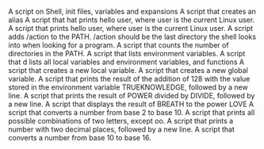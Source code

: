 A script on Shell, init files, variables and expansions
A script that creates an alias
A script that hat prints hello user, where user is the current Linux user.
A script that prints hello user, where user is the current Linux user.
A script adds /action to the PATH. /action should be the last directory the shell looks into when looking for a program.
A script that counts the number of directories in the PATH.
A script that lists environment variables.
A script that d lists all local variables and environment variables, and functions
A script that  creates a new local variable.
A script that creates a new global variable.
A script that prints the result of the addition of 128 with the value stored in the environment variable TRUEKNOWLEDGE, followed by a new line.
A script that prints the result of POWER divided by DIVIDE, followed by a new line.
A script that displays the result of BREATH to the power LOVE
A script that converts a number from base 2 to base 10.
A script that  prints all possible combinations of two letters, except oo.
A script that prints a number with two decimal places, followed by a new line.
A script that converts a number from base 10 to base 16.
